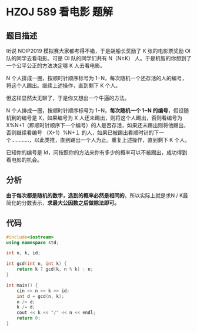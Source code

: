 # HZOJ 589 看电影 题解

## 题目描述

 听说 NOIP2019 模拟赛大家都考得不错，于是胡船长奖励了 K 张的电影票奖励 OI 队的同学去看电影。可是 OI 队的同学们共有 N（N≥K） 人。于是机智的你想到了一个公平公正的方法决定哪 K 人去看电影。

 N 个人排成一圈，按顺时针顺序标号为 1−N，每次随机一个还存活的人的编号，将这个人踢出。继续上述操作，直到剩下 K 个人。

 但这样显然太无聊了，于是你又想出一个牛逼的方法。

 N 个人排成一圈，按顺时针顺序标号为 1−N，**每次随机一个 1−N 的编号**，假设随机到的编号是 X，如果编号为 X 人还未踢出，则将这个人踢出，否则看编号为 X%N+1（即顺时针顺序下一个编号）的人是否存活，如果还未踢出则将他踢出，否则继续看编号 （X+1）%N+１ 的人，如果已被踢出看顺时针的下一个…………，以此类推，直到踢出一个人为止。重复上述操作，直到剩下 K 个人。

 已知你的编号是 Id，问按照你的方法来你有多少的概率可以不被踢出，成功得到看电影的机会。



## 分析

**由于每次都是随机的数字，选到的概率必然是相同的**，所以实际上就是求N / K最简化的分数表示，**求最大公因数之后做除法即可。**



## 代码

```c++
#include<iostream>
using namespace std;

int n, k, id;

int gcd(int n, int k) {
    return k ? gcd(k, n % k) : n;
}

int main() {
    cin >> n >> k >> id;
    int d = gcd(n, k);
    n /= d;
    k /= d;
    cout << k << "/" << n << endl;
    return 0;
}
```

